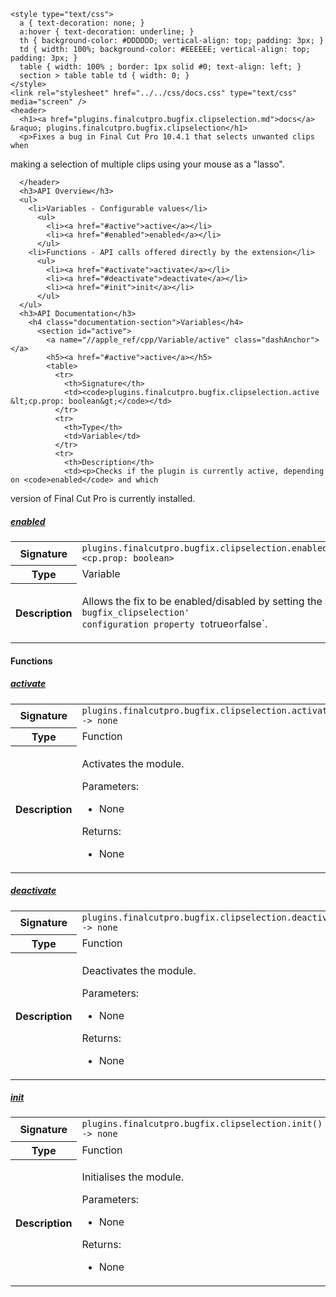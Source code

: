     <style type="text/css">
      a { text-decoration: none; }
      a:hover { text-decoration: underline; }
      th { background-color: #DDDDDD; vertical-align: top; padding: 3px; }
      td { width: 100%; background-color: #EEEEEE; vertical-align: top; padding: 3px; }
      table { width: 100% ; border: 1px solid #0; text-align: left; }
      section > table table td { width: 0; }
    </style>
    <link rel="stylesheet" href="../../css/docs.css" type="text/css" media="screen" />
    <header>
      <h1><a href="plugins.finalcutpro.bugfix.clipselection.md">docs</a> &raquo; plugins.finalcutpro.bugfix.clipselection</h1>
      <p>Fixes a bug in Final Cut Pro 10.4.1 that selects unwanted clips when
making a selection of multiple clips using your mouse as a "lasso".</p>

      </header>
      <h3>API Overview</h3>
      <ul>
        <li>Variables - Configurable values</li>
          <ul>
            <li><a href="#active">active</a></li>
            <li><a href="#enabled">enabled</a></li>
          </ul>
        <li>Functions - API calls offered directly by the extension</li>
          <ul>
            <li><a href="#activate">activate</a></li>
            <li><a href="#deactivate">deactivate</a></li>
            <li><a href="#init">init</a></li>
          </ul>
      </ul>
      <h3>API Documentation</h3>
        <h4 class="documentation-section">Variables</h4>
          <section id="active">
            <a name="//apple_ref/cpp/Variable/active" class="dashAnchor"></a>
            <h5><a href="#active">active</a></h5>
            <table>
              <tr>
                <th>Signature</th>
                <td><code>plugins.finalcutpro.bugfix.clipselection.active &lt;cp.prop: boolean&gt;</code></td>
              </tr>
              <tr>
                <th>Type</th>
                <td>Variable</td>
              </tr>
              <tr>
                <th>Description</th>
                <td><p>Checks if the plugin is currently active, depending on <code>enabled</code> and which
version of Final Cut Pro is currently installed.</p>
</td>
              </tr>
            </table>
          </section>
          <section id="enabled">
            <a name="//apple_ref/cpp/Variable/enabled" class="dashAnchor"></a>
            <h5><a href="#enabled">enabled</a></h5>
            <table>
              <tr>
                <th>Signature</th>
                <td><code>plugins.finalcutpro.bugfix.clipselection.enabled &lt;cp.prop: boolean&gt;</code></td>
              </tr>
              <tr>
                <th>Type</th>
                <td>Variable</td>
              </tr>
              <tr>
                <th>Description</th>
                <td><p>Allows the fix to be enabled/disabled by setting the <code>bugfix_clipselection'
configuration property to</code>true<code>or</code>false`.</p>
</td>
              </tr>
            </table>
          </section>
        <h4 class="documentation-section">Functions</h4>
          <section id="activate">
            <a name="//apple_ref/cpp/Function/activate" class="dashAnchor"></a>
            <h5><a href="#activate">activate</a></h5>
            <table>
              <tr>
                <th>Signature</th>
                <td><code>plugins.finalcutpro.bugfix.clipselection.activate() -&gt; none</code></td>
              </tr>
              <tr>
                <th>Type</th>
                <td>Function</td>
              </tr>
              <tr>
                <th>Description</th>
                <td><p>Activates the module.</p>
<p>Parameters:</p>
<ul>
<li>None</li>
</ul>
<p>Returns:</p>
<ul>
<li>None</li>
</ul>
</td>
              </tr>
            </table>
          </section>
          <section id="deactivate">
            <a name="//apple_ref/cpp/Function/deactivate" class="dashAnchor"></a>
            <h5><a href="#deactivate">deactivate</a></h5>
            <table>
              <tr>
                <th>Signature</th>
                <td><code>plugins.finalcutpro.bugfix.clipselection.deactivate() -&gt; none</code></td>
              </tr>
              <tr>
                <th>Type</th>
                <td>Function</td>
              </tr>
              <tr>
                <th>Description</th>
                <td><p>Deactivates the module.</p>
<p>Parameters:</p>
<ul>
<li>None</li>
</ul>
<p>Returns:</p>
<ul>
<li>None</li>
</ul>
</td>
              </tr>
            </table>
          </section>
          <section id="init">
            <a name="//apple_ref/cpp/Function/init" class="dashAnchor"></a>
            <h5><a href="#init">init</a></h5>
            <table>
              <tr>
                <th>Signature</th>
                <td><code>plugins.finalcutpro.bugfix.clipselection.init() -&gt; none</code></td>
              </tr>
              <tr>
                <th>Type</th>
                <td>Function</td>
              </tr>
              <tr>
                <th>Description</th>
                <td><p>Initialises the module.</p>
<p>Parameters:</p>
<ul>
<li>None</li>
</ul>
<p>Returns:</p>
<ul>
<li>None</li>
</ul>
</td>
              </tr>
            </table>
          </section>
